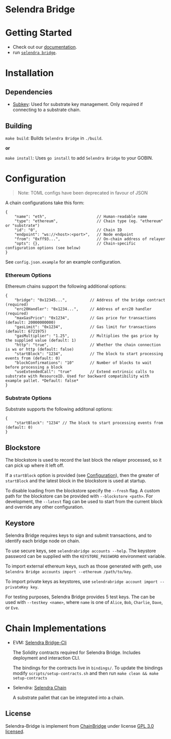 # Selendra Bridge

# Getting Started
- Check out our [documentation](https://chainbridge.chainsafe.io).
- run [`selendra bridge`](docs/evm-selendra.md).

# Installation

## Dependencies

- [Subkey](https://substrate.dev/docs/en/knowledgebase/integrate/subkey): 
Used for substrate key management. Only required if connecting to a substrate chain.

## Building

`make build`: Builds `Selendra Bridge` in `./build`.

**or**

`make install`: Uses `go install` to add `Selendra Bridge` to your GOBIN.

# Configuration

> Note: TOML configs have been deprecated in favour of JSON

A chain configurations take this form:

```
{
    "name": "eth",                      // Human-readable name
    "type": "ethereum",                 // Chain type (eg. "ethereum" or "substrate")
    "id": "0",                          // Chain ID
    "endpoint": "ws://<host>:<port>",   // Node endpoint
    "from": "0xff93...",                // On-chain address of relayer
    "opts": {},                         // Chain-specific configuration options (see below)
}
```

See `config.json.example` for an example configuration. 

### Ethereum Options

Ethereum chains support the following additional options:

```
{
    "bridge": "0x12345...",          // Address of the bridge contract (required)
    "erc20Handler": "0x1234...",     // Address of erc20 handler (required)
    "maxGasPrice": "0x1234",         // Gas price for transactions (default: 20000000000)
    "gasLimit": "0x1234",            // Gas limit for transactions (default: 6721975)
    "gasMultiplier": "1.25",         // Multiplies the gas price by the supplied value (default: 1)
    "http": "true",                  // Whether the chain connection is ws or http (default: false)
    "startBlock": "1234",            // The block to start processing events from (default: 0)
    "blockConfirmations": "10"       // Number of blocks to wait before processing a block
    "useExtendedCall": "true"        // Extend extrinsic calls to substrate with ResourceID. Used for backward compatibility with example pallet. *Default: false*
}
```

### Substrate Options

Substrate supports the following additonal options:

```
{
    "startBlock": "1234" // The block to start processing events from (default: 0)
}
```

## Blockstore

The blockstore is used to record the last block the relayer processed, so it can pick up where it left off. 

If a `startBlock` option is provided (see [Configuration](#configuration)), then the greater of `startBlock` and the latest block in the blockstore is used at startup.

To disable loading from the blockstore specify the `--fresh` flag. A custom path for the blockstore can be provided with `--blockstore <path>`. For development, the `--latest` flag can be used to start from the current block and override any other configuration.

## Keystore

Selendra Bridge requires keys to sign and submit transactions, and to identify each bridge node on chain.

To use secure keys, see `selendrabridge accounts --help`. The keystore password can be supplied with the `KEYSTORE_PASSWORD` environment variable.

To import external ethereum keys, such as those generated with geth, use `Selendra Bridge accounts import --ethereum /path/to/key`.

To import private keys as keystores, use `selendrabridge account import --privateKey key`.

For testing purposes, Selendra Bridge provides 5 test keys. The can be used with `--testkey <name>`, where `name` is one of `Alice`, `Bob`, `Charlie`, `Dave`, or `Eve`. 

# Chain Implementations

- EVM: [Selendra Bridge-Cli](https://github.com/selendra/bridge-cli) 

    The Solidity contracts required for Selendra Bridge. Includes deployment and interaction CLI.
    
    The bindings for the contracts live in `bindings/`. To update the bindings modify `scripts/setup-contracts.sh` and then run `make clean && make setup-contracts`

- Selendra: [Selendra Chain](https://github.com/selendra/selendra-chain)

    A substrate pallet that can be integrated into a chain.


## License

Selendra-Bridge is implement from [ChainBridge](https://github.com/ChainSafe/ChainBridge) under license [GPL 3.0 licensed](LICENSE-GPL3).
